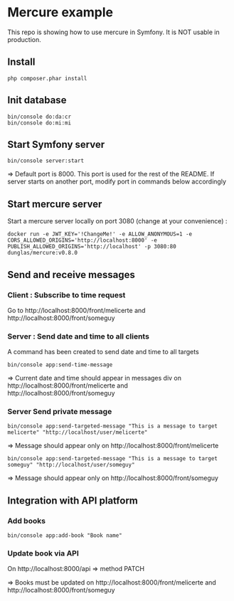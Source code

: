 # Mercure example
This repo is showing how to use mercure in Symfony. It is NOT usable in production.

## Install
`php composer.phar install`

## Init database
```shell script
bin/console do:da:cr
bin/console do:mi:mi
```

## Start Symfony server
```shell script
bin/console server:start
```

=> Default port is 8000. This port is used for the rest of the README.
If server starts on another port, modify port in commands below accordingly


## Start mercure server

Start a mercure server locally on port 3080 (change at your convenience) :

```shell script
docker run -e JWT_KEY='!ChangeMe!' -e ALLOW_ANONYMOUS=1 -e CORS_ALLOWED_ORIGINS='http://localhost:8000' -e PUBLISH_ALLOWED_ORIGINS='http://localhost' -p 3080:80 dunglas/mercure:v0.8.0
```

## Send and receive messages

### Client : Subscribe to time request

Go to http://localhost:8000/front/melicerte and http://localhost:8000/front/someguy

### Server : Send date and time to all clients

A command has been created to send date and time to all targets

```shell script
bin/console app:send-time-message
```

=> Current date and time should appear in messages div on http://localhost:8000/front/melicerte and http://localhost:8000/front/someguy

### Server Send private message

```shell script
bin/console app:send-targeted-message "This is a message to target melicerte" "http://localhost/user/melicerte"
```

=> Message should appear only on http://localhost:8000/front/melicerte

```shell script
bin/console app:send-targeted-message "This is a message to target someguy" "http://localhost/user/someguy"
```

=> Message should appear only on http://localhost:8000/front/someguy

## Integration with API platform

### Add books 
```shell script
bin/console app:add-book "Book name"
```

### Update book via API

On http://localhost:8000/api => method PATCH

=> Books must be updated on http://localhost:8000/front/melicerte and http://localhost:8000/front/someguy